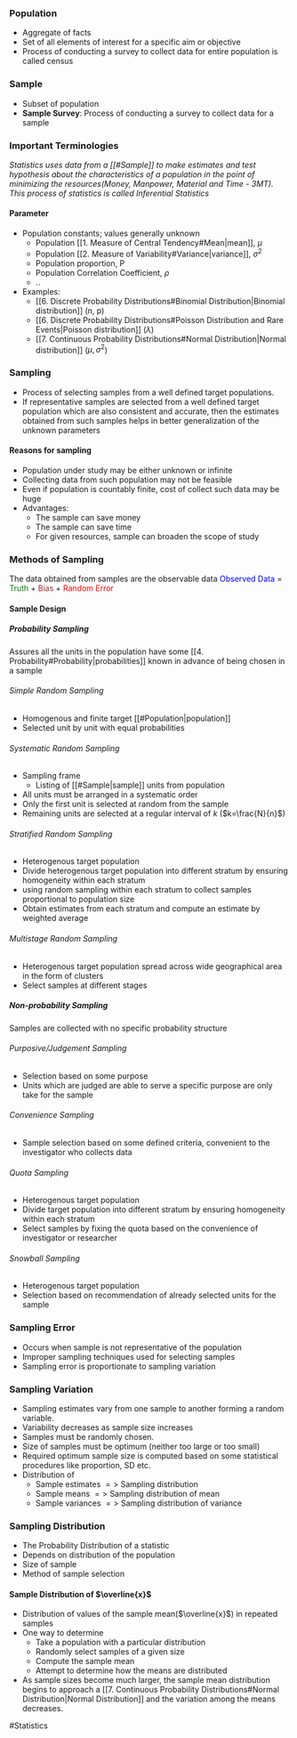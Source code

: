 ### Population
* Aggregate of facts
* Set of all elements of interest for a specific aim or objective
* Process of conducting a survey to collect data for entire population is called census
### Sample
* Subset of population
* **Sample Survey**: Process of conducting a survey to collect data for a sample

### Important Terminologies
*Statistics uses data from a [[#Sample]] to make estimates and test hypothesis about the characteristics of a population in the point of minimizing the resources(Money, Manpower, Material and Time - 3MT). This process of statistics is called Inferential Statistics*

#### Parameter
* Population constants; values generally unknown
	* Population [[1. Measure of Central Tendency#Mean|mean]], $\mu$
	* Population [[2. Measure of Variability#Variance|variance]], $\sigma^2$
	* Population proportion, P
	* Population Correlation Coefficient, $\rho$
	* ..
* Examples:
	* [[6. Discrete Probability Distributions#Binomial Distribution|Binomial distribution]] (n, p)
	* [[6. Discrete Probability Distributions#Poisson Distribution and Rare Events|Poisson distribution]] ($\lambda$)
	* [[7. Continuous Probability Distributions#Normal Distribution|Normal distribution]] ($\mu, \sigma^2$)

### Sampling
* Process of selecting samples from a well defined target populations.
* If representative samples are selected from a well defined target population which are also consistent and accurate, then the estimates obtained from such samples helps in better generalization of the unknown parameters
#### Reasons for sampling
* Population under study may be either unknown or infinite
* Collecting data from such population may not be feasible
* Even if population is countably finite, cost of collect such data may be huge
* Advantages:
	* The sample can save money
	* The sample can save time
	* For given resources, sample can broaden the scope of study

### Methods of Sampling
The data obtained from samples are the observable data
<span style="color: blue;">Observed Data</span> = <span style="color: green;">Truth</span> + <span style="color: brown;">Bias</span> + <span style="color: red;">Random Error</span>

#### Sample Design
##### Probability Sampling
Assures all the units in the population have some [[4. Probability#Probability|probabilities]] known in advance of being chosen in a sample
###### Simple Random Sampling
* Homogenous and finite target [[#Population|population]]
* Selected unit by unit with equal probabilities
###### Systematic Random Sampling
* Sampling frame
	* Listing of [[#Sample|sample]] units from population
* All units must be arranged in a systematic order
* Only the first unit is selected at random from the sample
* Remaining units are selected at a regular interval of $k$ ($k=\frac{N}{n}$)
###### Stratified Random Sampling
* Heterogenous target population
* Divide heterogenous target population into different stratum by ensuring homogeneity within each stratum
* using random sampling within each stratum to collect samples proportional to population size
* Obtain estimates from each stratum and compute an estimate by weighted average
###### Multistage Random Sampling
* Heterogenous target population spread across wide geographical area in the form of clusters
* Select samples at different stages

##### Non-probability Sampling
Samples are collected with no specific probability structure
###### Purposive/Judgement Sampling
* Selection based on some purpose
* Units which are judged are able to serve a specific purpose are only take for the sample
###### Convenience Sampling
* Sample selection based on some defined criteria, convenient to the investigator who collects data
###### Quota Sampling
* Heterogenous target population
* Divide target population into different stratum by ensuring homogeneity within each stratum
* Select samples by fixing the quota based on the convenience of investigator or researcher
###### Snowball Sampling
* Heterogenous target population
* Selection based on recommendation of already selected units for the sample

### Sampling Error
* Occurs when sample is not representative of the population
* Improper sampling techniques used for selecting samples
* Sampling error is proportionate to sampling variation

### Sampling Variation
* Sampling estimates vary from one sample to another forming a random variable.
* Variability decreases as sample size increases
* Samples must be randomly chosen.
* Size of samples must be optimum (neither too large or too small)
* Required optimum sample size is computed based on some statistical procedures like proportion, SD etc.
* Distribution of 
	* Sample estimates $=>$ Sampling distribution
	* Sample means $=>$ Sampling distribution of mean
	* Sample variances $=>$ Sampling distribution of variance

### Sampling Distribution
* The Probability Distribution of a statistic
* Depends on distribution of the population
* Size of sample
* Method of sample selection

#### Sample Distribution of $\overline{x}$
* Distribution of values of the sample mean($\overline{x}$) in repeated samples
* One way to determine
	* Take a population with a particular distribution
	* Randomly select samples of a given size
	* Compute the sample mean
	* Attempt to determine how the means are distributed
* As sample sizes become much larger, the sample mean distribution begins to approach a [[7. Continuous Probability Distributions#Normal Distribution|Normal Distribution]] and the variation among the means decreases.

#Statistics